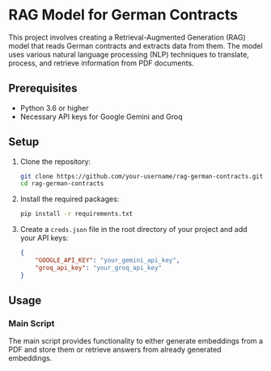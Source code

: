 
# RAG Model for German Contracts

This project involves creating a Retrieval-Augmented Generation (RAG) model that reads German contracts and extracts data from them. The model uses various natural language processing (NLP) techniques to translate, process, and retrieve information from PDF documents.

## Prerequisites

- Python 3.6 or higher
- Necessary API keys for Google Gemini and Groq

## Setup

1. Clone the repository:

    ```bash
    git clone https://github.com/your-username/rag-german-contracts.git
    cd rag-german-contracts
    ```

2. Install the required packages:

    ```bash
    pip install -r requirements.txt
    ```

3. Create a `creds.json` file in the root directory of your project and add your API keys:

    ```json
    {
        "GOOGLE_API_KEY": "your_gemini_api_key",
        "groq_api_key": "your_groq_api_key"
    }
    ```

## Usage

### Main Script

The main script provides functionality to either generate embeddings from a PDF and store them or retrieve answers from already generated embeddings. 

